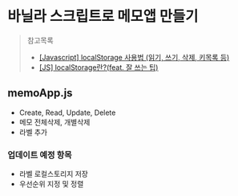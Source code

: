 # 바닐라 스크립트로 메모앱 만들기

> 참고목록 
>- [[Javascript] localStorage 사용법 (읽기, 쓰기, 삭제, 키목록 등)](https://hianna.tistory.com/697)
>- [[JS] localStorage란?(feat. 잘 쓰는 팁)](https://mong-blog.tistory.com/entry/JS-localStorage%EB%9E%80feat-%EC%9E%98-%EC%93%B0%EB%8A%94-%ED%8C%81)

## memoApp.js
- Create, Read, Update, Delete
- 메모 전체삭제, 개별삭제
- 라벨 추가

### 업데이트 예정 항목
- 라벨 로컬스토리지 저장
- 우선순위 지정 및 정렬